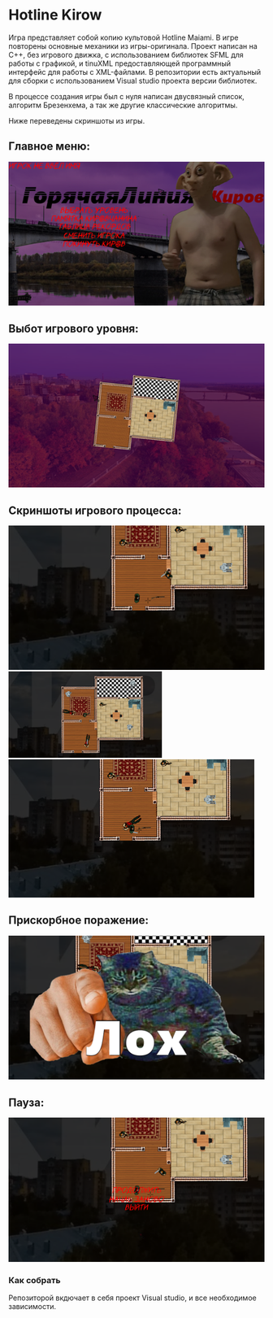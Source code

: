 <h1>Hotline Kirow </h1>

Игра представляет собой копию культовой Hotline Maiami. В игре повторены основные механики из игры-оригинала.
Проект написан на C++, без игрового движка, с использованием библиотек SFML для работы с графикой, и tinuXML предоставляющей программный интерфейс для работы с XML-файлами.
В репозитории есть актуальный для сборки с использованием Visual studio проекта версии библиотек.

В процессе создания игры был с нуля написан двусвязный список, алгоритм Брезенхема, а так же другие классические алгоритмы.

Ниже переведены скриншоты из игры.

<h2>Главное меню:</h2>

![alt text](https://github.com/ArseniLuchinin/HotlineKirow/blob/master/ImgToReadme/7.png)

<h2>Выбот игрового уровня:</h2>

![alt text](https://github.com/ArseniLuchinin/HotlineKirow/blob/master/ImgToReadme/1.png)

<h2>Скриншоты игрового процесса:</h2>

<img src="https://github.com/ArseniLuchinin/HotlineKirow/blob/master/ImgToReadme/2.png">
<img src="https://github.com/ArseniLuchinin/HotlineKirow/blob/master/ImgToReadme/8.png" width=60% height=60%>
<img src="https://github.com/ArseniLuchinin/HotlineKirow/blob/master/ImgToReadme/4.png">

<h2>Прискорбное поражение: </h2>

![alt text](https://github.com/ArseniLuchinin/HotlineKirow/blob/master/ImgToReadme/9.png)

<h2>Пауза: </h2>

![alt text](https://github.com/ArseniLuchinin/HotlineKirow/blob/master/ImgToReadme/3.png)


<h3>Как собрать</h3>

Репозиторой вкдючает в себя проект Visual studio, и все необходимое зависимости.
